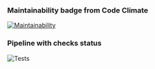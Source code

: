 ### Maintainability badge from Code Climate
[![Maintainability](https://api.codeclimate.com/v1/badges/2ac2cd9d891472d1175b/maintainability)](https://codeclimate.com/github/v-aksenov/whid-bot/maintainability)

### Pipeline with checks status
![Tests](https://github.com/v-aksenov/whid-bot/actions/workflows/tests.yml/badge.svg)
